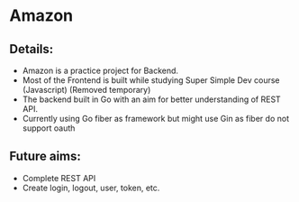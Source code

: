 # Amazon 
## Details:
 - Amazon is a practice project for Backend.
 - Most of the Frontend is built while studying Super Simple Dev course (Javascript) (Removed temporary)
 - The backend built in Go with an aim for better understanding of REST API.
 - Currently using Go fiber as framework but might use Gin as fiber do not support oauth
## Future aims:
 - Complete REST API
 - Create login, logout, user, token, etc. 
